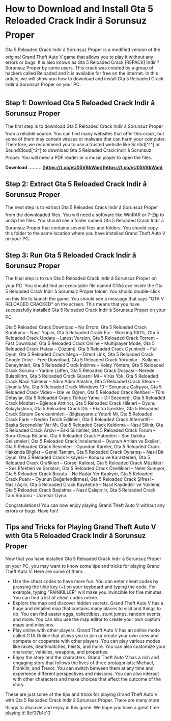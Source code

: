 
 
# How to Download and Install Gta 5 Reloaded Crack Indir â Sorunsuz Proper
 
Gta 5 Reloaded Crack Indir â Sorunsuz Proper is a modified version of the original Grand Theft Auto V game that allows you to play it without any errors or bugs. It is also known as Gta 5 Reloaded Crack [REPACK] Indir ? Sorunsuz Proper by some users. This crack was created by a group of hackers called Reloaded and it is available for free on the internet. In this article, we will show you how to download and install Gta 5 Reloaded Crack Indir â Sorunsuz Proper on your PC.
 
## Step 1: Download Gta 5 Reloaded Crack Indir â Sorunsuz Proper
 
The first step is to download Gta 5 Reloaded Crack Indir â Sorunsuz Proper from a reliable source. You can find many websites that offer this crack, but some of them may contain viruses or malware that can harm your computer. Therefore, we recommend you to use a trusted website like Scribd[^1^] or SoundCloud[^2^] to download Gta 5 Reloaded Crack Indir â Sorunsuz Proper. You will need a PDF reader or a music player to open the files.
 
**Download ……… [https://t.co/eU05V8kWan](https://t.co/eU05V8kWan)**


 
## Step 2: Extract Gta 5 Reloaded Crack Indir â Sorunsuz Proper
 
The next step is to extract Gta 5 Reloaded Crack Indir â Sorunsuz Proper from the downloaded files. You will need a software like WinRAR or 7-Zip to unzip the files. You should see a folder named Gta 5 Reloaded Crack Indir â Sorunsuz Proper that contains several files and folders. You should copy this folder to the same location where you have installed Grand Theft Auto V on your PC.
 
## Step 3: Run Gta 5 Reloaded Crack Indir â Sorunsuz Proper
 
The final step is to run Gta 5 Reloaded Crack Indir â Sorunsuz Proper on your PC. You should find an executable file named GTA5.exe inside the Gta 5 Reloaded Crack Indir â Sorunsuz Proper folder. You should double-click on this file to launch the game. You should see a message that says "GTA V RELOADED CRACKED" on the screen. This means that you have successfully installed Gta 5 Reloaded Crack Indir â Sorunsuz Proper on your PC.
 
Gta 5 Reloaded Crack Download – No Errors,  Gta 5 Reloaded Crack Kurulumu – Nasıl Yapılır,  Gta 5 Reloaded Crack Fix – Working 100%,  Gta 5 Reloaded Crack Update – Latest Version,  Gta 5 Reloaded Crack Torrent – Fast Download,  Gta 5 Reloaded Crack Online – Multiplayer Mode,  Gta 5 Reloaded Crack Hatası – Çözümü,  Gta 5 Reloaded Crack Oyunindir – Full Oyun,  Gta 5 Reloaded Crack Mega – Direct Link,  Gta 5 Reloaded Crack Google Drive – Free Download,  Gta 5 Reloaded Crack Yorumlar – Kullanıcı Deneyimleri,  Gta 5 Reloaded Crack İndirme – Kolay Yöntem,  Gta 5 Reloaded Crack Sorunu – Yardım Lütfen,  Gta 5 Reloaded Crack Dosyası – Nerede Bulabilirim,  Gta 5 Reloaded Crack Güvenli Mi – Virüs Yok,  Gta 5 Reloaded Crack Nasıl Yüklenir – Adım Adım Anlatım,  Gta 5 Reloaded Crack Steam – Uyumlu Mu,  Gta 5 Reloaded Crack Windows 10 – Sorunsuz Çalışıyor,  Gta 5 Reloaded Crack Video – İzle ve Öğren,  Gta 5 Reloaded Crack Rehberi – Tüm Detaylar,  Gta 5 Reloaded Crack Türkçe Yama – Dil Seçeneği,  Gta 5 Reloaded Crack Modları – Eğlence Arttırıcı,  Gta 5 Reloaded Crack Hileleri – Oyunu Kolaylaştırıcı,  Gta 5 Reloaded Crack Dlc – Ekstra İçerikler,  Gta 5 Reloaded Crack Sistem Gereksinimleri – Bilgisayarınız Yeterli Mi,  Gta 5 Reloaded Crack Farkı – Neden Tercih Edilmeli,  Gta 5 Reloaded Crack Alternatifi – Başka Seçenekler Var Mı,  Gta 5 Reloaded Crack Kaldırma – Nasıl Silinir,  Gta 5 Reloaded Crack Arşivi – Eski Sürümler,  Gta 5 Reloaded Crack Forum – Soru-Cevap Bölümü,  Gta 5 Reloaded Crack Haberleri – Son Dakika Gelişmeleri,  Gta 5 Reloaded Crack İncelemesi – Oyunun Artıları ve Eksileri,  Gta 5 Reloaded Crack Resimleri – Oyundan Kareler,  Gta 5 Reloaded Crack Hakkında Bilgiler – Genel Tanıtım,  Gta 5 Reloaded Crack Oynanışı – Nasıl Bir Oyun,  Gta 5 Reloaded Crack Hikayesi – Konusu ve Karakterleri,  Gta 5 Reloaded Crack Grafikleri – Görsel Kalitesi,  Gta 5 Reloaded Crack Müzikleri – Ses Efektleri ve Şarkıları,  Gta 5 Reloaded Crack Özellikleri – Neler Sunuyor,  Gta 5 Reloaded Crack Boyutu – Ne Kadar Yer Kaplıyor,  Gta 5 Reloaded Crack Puanı – Oyunun Değerlendirmesi,  Gta 5 Reloaded Crack Şifresi – Nasıl Açılır,  Gta 5 Reloaded Crack Kaydetme – Nasıl Kaydedilir ve Yüklenir,  Gta 5 Reloaded Crack Başlatma – Nasıl Çalıştırılır,  Gta 5 Reloaded Crack Tam Sürümü - Ücretsiz Oyna
 
Congratulations! You can now enjoy playing Grand Theft Auto V without any errors or bugs. Have fun!
  
## Tips and Tricks for Playing Grand Theft Auto V with Gta 5 Reloaded Crack Indir â Sorunsuz Proper
 
Now that you have installed Gta 5 Reloaded Crack Indir â Sorunsuz Proper on your PC, you may want to know some tips and tricks for playing Grand Theft Auto V. Here are some of them:
 
- Use the cheat codes to have more fun. You can enter cheat codes by pressing the tilde key (~) on your keyboard and typing the code. For example, typing "PAINKILLER" will make you invincible for five minutes. You can find a list of cheat codes online.
- Explore the map and discover hidden secrets. Grand Theft Auto V has a huge and detailed map that contains many places to visit and things to do. You can find easter eggs, collectibles, stunt jumps, random events, and more. You can also use the map editor to create your own custom maps and missions.
- Play online with other players. Grand Theft Auto V has an online mode called GTA Online that allows you to join or create your own crew and compete or cooperate with other players. You can play various modes like races, deathmatches, heists, and more. You can also customize your character, vehicles, weapons, and properties.
- Enjoy the story and the characters. Grand Theft Auto V has a rich and engaging story that follows the lives of three protagonists: Michael, Franklin, and Trevor. You can switch between them at any time and experience different perspectives and missions. You can also interact with other characters and make choices that affect the outcome of the story.

These are just some of the tips and tricks for playing Grand Theft Auto V with Gta 5 Reloaded Crack Indir â Sorunsuz Proper. There are many more things to discover and enjoy in this game. We hope you have a great time playing it!
 8cf37b1e13
 

